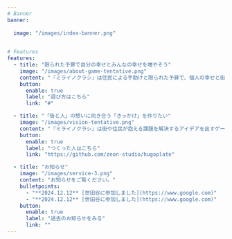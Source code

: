 ```yaml
---
# Banner
banner:
  
  image: "/images/index-banner.png"
 

# Features
features:
  - title: "限られた予算で自分の幸せとみんなの幸せを増やそう"
    image: "/images/about-game-tentative.png"
    content: "『ミライノクラシ』は住民による手助けと限られた予算で、個人の幸せと街の幸せを増やすことを目指してアイデアを出すカードゲームです。チームとして「街の幸福度」を目指しながら、かつプレイヤー個人として、「個人の幸せポイント」を多くゲットした人が勝利となります。街の住民になりきるロールプレイング形式で暮らしに関するアイデアを出すことを通じて、自分が暮らすまちに関心を持ちながら、どのように幸せを実現させていくか模索するチームワークが養われます。所要時間や対象年齢が異なる3つのルールを用意しています。目的に合わせてご活用ください。"
    button:
      enable: true
      label: "遊び方はこちら"
      link: "#"

  - title: "「街と人」の想いに向き合う「きっかけ」を作りたい"
    image: "/images/vision-tentative.png"
    content: "『ミライノクラシ』は街や住民が抱える課題を解決するアイデアを出すゲームです。自分とは異なる属性の人の想いを考え、〜〜〜このゲームを遊ぶことによって突然、街や人に対する考えが芽生えることはなかなか難しいです。しかしその土壌を培う、機運を高めるようなことはできると考えています。『ミライノクラシ』はそんな「きっかけ」をつくるお手伝いをするゲームでありたいと考えています。"
    button:
      enable: true
      label: "つくった人はこちら"
      link: "https://github.com/zeon-studio/hugoplate"

  - title: "お知らせ"
    image: "/images/service-3.png"
    content: "お知らせをご覧ください。"
    bulletpoints:
      - "**2024.12.12** [世田谷に参加しました](https://www.google.com)"
      - "**2024.12.12** [世田谷に参加しました](https://www.google.com)"
    button:
      enable: true
      label: "過去のお知らせをみる"
      link: ""
---
```

